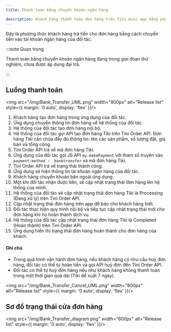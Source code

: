 ```yaml
---
title: Thanh toán bằng chuyển khoản ngân hàng

description: Khách hàng thanh toán đơn hàng trên Tiki mini app bằng phương thức chuyển khoản ngân hàng 
---
```


Đây là phương thức khách hàng trả tiền cho đơn hàng bằng cách chuyển tiền vào tài khoản ngân hàng của đối tác.

:::note Quan trọng

Thanh toán bằng chuyển khoản ngân hàng đang trong giai đoạn thử nghiệm, chưa được áp dụng đại trà.

:::

## Luồng thanh toán

<img src="/img/Bank_Transfer_UML.png" width="800px" alt="Release list" style={{ margin: '0 auto', display: 'flex' }}/>

1. Khách hàng tạo đơn hàng trong ứng dụng của đối tác.
2. Ứng dụng chuyển thông tin đơn hàng về hệ thống của đối tác.
3. Hệ thống của đối tác tạo đơn hàng nội bộ.
4. Hệ thống của đối tác gọi API tạo đơn hàng Tiki trên Tini Order API. Đơn hàng Tiki cần chứa đầy đủ thông tin: tên các sản phẩm, số lượng đặt, giá bán và tổng cộng. 
5. Tini Order API trả về mã đơn hàng Tiki.
6. Ứng dụng của đối tác gọi JS API `my.makePayment` với tham số truyền vào `payment-method :  banktransfer` và mã đơn hàng Tiki.
7. Tini Order API trả về trạng thái thành công. 
8. Ứng dụng sẽ hiện thông tin tài khoản ngân hàng của đối tác. 
9. Khách hàng chuyển khoản bên ngoài ứng dụng.
10. Một khi đối tác nhận được tiền, sẽ cập nhật trạng thái đơn hàng lên hệ thống của mình.
11. Hệ thống của đối tác sẽ cập nhật trạng thái đơn hàng Tiki là Processing (Đang xử lý) trên Tini Order API. 
12. Cập nhật trạng thái đơn hàng trên app để báo cho khách hàng biết.
13. Đối tác thực hiện quy trình nội bộ và tiếp tục cập nhật trạng thái mới cho đơn hàng khi họ hoàn thành dịch vụ.
14. Hệ thống của đối tác cập nhật trạng thái đơn hàng Tiki là Completed (Hoàn thành) trên Tini Order API.
15. Ứng dụng hiển thị trạng thái đơn hàng hoàn thành cho đơn hàng của khách.

#### Ghi chú

- Trong quá trình vận hành đơn hàng, nếu khách hàng có nhu cầu huỷ đơn hàng, đối tác có thể tự hoàn tiền và gọi API huỷ đơn đến Tini Order API.
- Đối tác có thể tự huỷ đơn hàng nếu như khách hàng không thanh toán trong một thời gian quá dài (Tiki đề xuất 7 ngày).

<img src="/img/Bank_Transfer_Cancel_UML.png" width="800px" alt="Release list" style={{ margin: '0 auto', display: 'flex' }}/>

## Sơ đồ trạng thái cửa đơn hàng

<img src="/img/Bank_Transfer_diagram.png" width="600px" alt="Release list" style={{ margin: '0 auto', display: 'flex' }}/>

